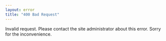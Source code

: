 ```yaml
---
layout: error
title: "400 Bad Request"
---  
```


Invalid request. Please contact the site administrator about this error.
Sorry for the inconvenience.